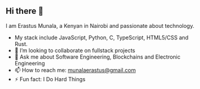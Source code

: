 ## Hi there 👋
I am Erastus Munala, a Kenyan in Nairobi and passionate about technology.
  - My stack include JavaScript, Python, C, TypeScript, HTML5/CSS and Rust.
  - 👯 I’m looking to collaborate on fullstack projects
  - 💬 Ask me about Software Engineering, Blockchains and Electronic Engineering
  - 📫 How to reach me: munalaerastus@gmail.com
  - ⚡ Fun fact: I Do Hard Things
